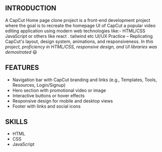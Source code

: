## INTRODUCTION

A CapCut Home page clone project is a front-end development project where the goal is to recreate the homepage UI of CapCut
a popular video editing application using modern web technologies like:-
HTML/CSS JavaScript or others like react . tailwind etc 
UI/UX Practice – Replicating CapCut's layout, design system, animations, and responsiveness.
*In this project, proficiency in HTML/CSS, responsive design, and UI libraries was demostrated*
😃

## FEATURES 
- Navigation bar with CapCut branding and links (e.g., Templates, Tools, Resources, Login/Signup)
- Hero section with promotional video or image
- Interactive buttons or hover effects
- Responsive design for mobile and desktop views
- Footer with links and social icons
  

## SKILLS
* HTML
* CSS
* JavaScript

